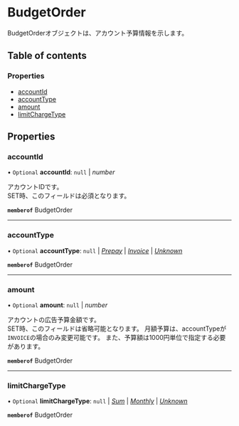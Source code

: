 # BudgetOrder


<div lang=\"ja\">BudgetOrderオブジェクトは、アカウント予算情報を示します。<br> </div> 

## Table of contents

### Properties

- [accountId](budgetorder.md#accountid)
- [accountType](budgetorder.md#accounttype)
- [amount](budgetorder.md#amount)
- [limitChargeType](budgetorder.md#limitchargetype)

## Properties

### accountId

• `Optional` **accountId**: ``null`` \| *number*

<div lang=\"ja\"> アカウントIDです。<br> SET時、このフィールドは必須となります。 </div> 

**`memberof`** BudgetOrder

___

### accountType

• `Optional` **accountType**: ``null`` \| [*Prepay*](./enums/budgetorderserviceaccounttype.md#prepay) \| [*Invoice*](./enums/budgetorderserviceaccounttype.md#invoice) \| [*Unknown*](./enums/budgetorderserviceaccounttype.md#unknown)

**`memberof`** BudgetOrder

___

### amount

• `Optional` **amount**: ``null`` \| *number*

<div lang=\"ja\"> アカウントの広告予算金額です。<br> SET時、このフィールドは省略可能となります。 月額予算は、accountTypeが<code>INVOICE</code>の場合のみ変更可能です。 また、予算額は1000円単位で指定する必要があります。 </div> 

**`memberof`** BudgetOrder

___

### limitChargeType

• `Optional` **limitChargeType**: ``null`` \| [*Sum*](./enums/budgetorderservicelimitchargetype.md#sum) \| [*Monthly*](./enums/budgetorderservicelimitchargetype.md#monthly) \| [*Unknown*](./enums/budgetorderservicelimitchargetype.md#unknown)

**`memberof`** BudgetOrder
